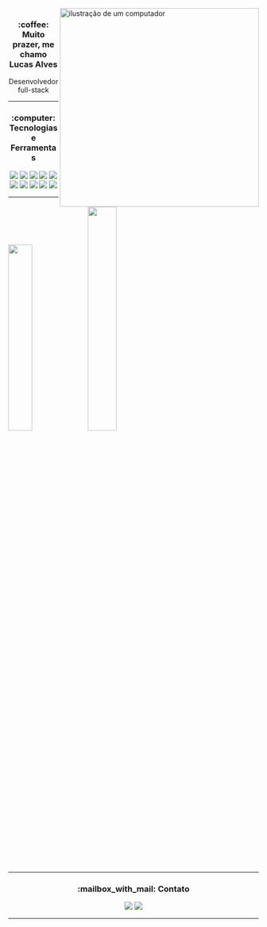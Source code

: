 <img src="https://i.imgur.com/iOXjN2i.png" alt="ilustração de um computador" min-width="400px" max-width="400px" width="400px" align="right">
<div align="center">
<h3>:coffee: Muito prazer, me chamo Lucas Alves</h3>
  <p>Desenvolvedor full-stack</p>
</div>  


---
<div align="center">
<h3>:computer: Tecnologias e Ferramentas</h3>

</div>
<div align="center">
  <img src="https://img.shields.io/badge/java-%23ED8B00.svg?style=for-the-badge&logo=openjdk&logoColor=white"/>
  <img src="https://img.shields.io/badge/python-3670A0?style=for-the-badge&logo=python&logoColor=ffdd54"/>
  <img src="https://img.shields.io/badge/Spring_Boot-6DB33F?style=for-the-badge&logo=spring-boot&logoColor=white"/>
  <img src="https://img.shields.io/badge/MySQL-00000F?style=for-the-badge&logo=mysql&logoColor=white"/>
  <img src="https://img.shields.io/badge/PostgreSQL-000?style=for-the-badge&logo=postgresql"/>
  <img src="https://img.shields.io/badge/html5-%23E34F26.svg?style=for-the-badge&logo=html5&logoColor=white"/>
  <img src="https://img.shields.io/badge/Node.js-339933?style=for-the-badge&logo=node.js&logoColor=white"/>
  <img src="https://img.shields.io/badge/css3-%231572B6.svg?style=for-the-badge&logo=css3&logoColor=white"/>
  <img src="https://img.shields.io/badge/JavaScript-F7DF1E.svg?style=for-the-badge&logo=JavaScript&logoColor=black"/>
  <img src="https://img.shields.io/badge/Linux-FCC624?style=for-the-badge&logo=linux&logoColor=black"/>
  
</div>

---
<div>

  
  <img src="https://github-readme-stats.vercel.app/api/top-langs/?username=tluccas&hide=html&layout=compact&theme=dark#gh-dark-mode-only" width="31%">
  <img src="https://github-readme-stats.vercel.app/api?username=tluccas&show_icons=true&theme=dark#gh-dark-mode-only" width="34%">

---
</div>




<div align="center">
  <h3>:mailbox_with_mail: Contato</h3>
  <a href="https://www.linkedin.com/in/lucasalvesz/"><img src="https://img.shields.io/badge/LinkedIn-0077B5?style=for-the-badge&logo=linkedin&logoColor=white"></a>
  <a href= "mailto:lucas1901alves@gmail.com"><img src= "https://img.shields.io/badge/Gmail-333333?style=for-the-badge&logo=gmail&logoColor=red"></a>
</div>

---
